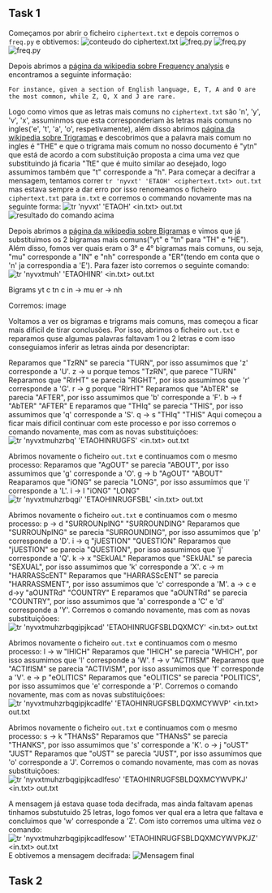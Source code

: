 ## Task 1
Começamos por abrir o ficheiro `ciphertext.txt` e depois corremos o `freq.py` e obtivemos:
![conteudo do ciphertext.txt](https://git.fe.up.pt/fsi/fsi2324/logs/l06g07/-/raw/main/images/encry0.PNG)
![freq.py](https://git.fe.up.pt/fsi/fsi2324/logs/l06g07/-/raw/main/images/encry1.PNG)
![freq.py](https://git.fe.up.pt/fsi/fsi2324/logs/l06g07/-/raw/main/images/encry2.PNG)
![freq.py](https://git.fe.up.pt/fsi/fsi2324/logs/l06g07/-/raw/main/images/encry3.PNG)

Depois abrimos a [página da wikipedia sobre Frequency analysis](https://en.wikipedia.org/wiki/Frequency_analysis) e encontramos a seguinte informação:
```
For instance, given a section of English language, E, T, A and O are the most common, while Z, Q, X and J are rare.
```

Logo como vimos que as letras mais comuns no `ciphertext.txt` são 'n', 'y', 'v', 'x', assuminmos que esta corresponderiam às letras mais comuns no ingles('e', 't', 'a', 'o', respetivamente), além disso abrimos [página da wikipedia sobre Trigramas](https://en.wikipedia.org/wiki/Trigram) e descobrimos que a palavra mais comum no ingles é "THE" e que o trigrama mais comum no nosso documento é "ytn" que está de acordo a com substituição proposta a cima uma vez que substituindo já ficaria "TtE" que é muito similar ao desejado, logo assumimos também que "t" corresponde a "h". Para começar a decifrar a mensagem, tentamos correr `tr 'nyvxt' 'ETAOH' <ciphertext.txt> out.txt` mas estava sempre a dar erro por isso renomeamos o ficheiro `ciphertext.txt` para `in.txt` e  corremos o commando novamente mas na seguinte forma:
![tr 'nyvxt' 'ETAOH' <in.txt> out.txt](https://git.fe.up.pt/fsi/fsi2324/logs/l06g07/-/raw/main/images/encry5.PNG)
![resultado do comando acima](https://git.fe.up.pt/fsi/fsi2324/logs/l06g07/-/raw/main/images/encry6.PNG)


Depois abrimos a [página da wikipedia sobre Bigramas](https://en.wikipedia.org/wiki/Bigram) e vimos que já substituimos os 2 bigramas mais comuns("yt" e "tn" para "TH" e "HE"). Além disso, fomos ver quais eram o 3° e 4° bigramas mais comuns, ou seja, "mu" corresponde a "IN" e "nh" corresponde a "ER"(tendo em conta que o 'n' ja correspondia a 'E'). Para fazer isto corremos o seguinte comando:
![tr 'nyvxtmuh' 'ETAOHINR' <in.txt> out.txt](https://git.fe.up.pt/fsi/fsi2324/logs/l06g07/-/raw/main/images/encry6.PNG)

Bigrams
yt c
tn c
in -> mu
er -> nh

Corremos:
image

Voltamos a ver os bigramas e trigrams mais comuns, mas começou a ficar mais dificil de tirar conclusões. Por isso, abrimos o ficheiro `out.txt` e reparamos quse algumas palavras faltavam 1 ou 2 letras e com isso conseguiamos inferir as letras ainda por desencriptar:

Reparamos que "TzRN" se parecia "TURN", por isso assumimos que 'z' corresponde a 'U'.
z -> u porque temos "TzRN", que parece "TURN"
Reparamos que "RIrHT" se parecia "RIGHT", por isso assumimos que 'r' corresponde a 'G'.
r -> g porque "RIrHT"
Reparamos que "AbTER" se parecia "AFTER", por isso assumimos que 'b' corresponde a 'F'.
b -> f "AbTER" "AFTER"
E reparamos que "THIq" se parecia "THIS", por isso assumimos que 'q' corresponde a 'S'.
q -> s "THIq" "THIS"
Aqui começou a ficar mais dificil continuar com este processo e por isso corremos o comando novamente, mas com as novas substituiçõoes:
![tr 'nyvxtmuhzrbq' 'ETAOHINRUGFS' <in.txt> out.txt](https://git.fe.up.pt/fsi/fsi2324/logs/l06g07/-/raw/main/images/encry7.PNG)

Abrimos novamente o ficheiro `out.txt` e continuamos com o mesmo processo:
Reparamos que "AgOUT" se parecia "ABOUT", por isso assumimos que 'g' corresponde a 'O'.
g -> b "AgOUT" "ABOUT"
Reaparamos que "iONG" se parecia "LONG", por isso assumimos que 'i' corresponde a 'L'.
i -> l "iONG" "LONG"
![tr 'nyvxtmuhzrbqgi' 'ETAOHINRUGFSBL' <in.txt> out.txt](https://git.fe.up.pt/fsi/fsi2324/logs/l06g07/-/raw/main/images/encry8.PNG)

Abrimos novamente o ficheiro `out.txt` e continuamos com o mesmo processo:
p -> d "SURROUNpING" "SURROUNDING"
Reparamos que "SURROUNpING" se parecia "SURROUNDING", por isso assumimos que 'p' corresponde a 'D'.
i -> q "jUESTION" "QUESTION"
Reparamos que "jUESTION" se parecia "QUESTION", por isso assumimos que 'j' corresponde a 'Q'.
k -> x "SEkUAL"
Reparamos que "SEkUAL" se parecia "SEXUAL", por isso assumimos que 'k' corresponde a 'X'.
c -> m "HARRASScENT"
Reparamos que "HARRASScENT" se parecia "HARRASSMENT", por isso assumimos que 'c' corresponde a 'M'.
a -> c e d->y "aOUNTRd" "COUNTRY"
E reparamos que "aOUNTRd" se parecia "COUNTRY", por isso assumimos que 'a' corresponde a 'C' e 'd' corresponde a 'Y'.
Corremos o comando novamente, mas com as novas substituiçõoes:
![tr 'nyvxtmuhzrbqgipjkcad' 'ETAOHINRUGFSBLDQXMCY' <in.txt> out.txt](https://git.fe.up.pt/fsi/fsi2324/logs/l06g07/-/raw/main/images/encry9.PNG)

Abrimos novamente o ficheiro `out.txt` e continuamos com o mesmo processo:
l -> w "lHICH"
Reparamos que "lHICH" se parecia "WHICH", por isso assumimos que 'l' corresponde a 'W'.
f -> v "ACTIfISM"
Reparamos que "ACTIfISM" se parecia "ACTIVISM", por isso assumimos que 'f' corresponde a 'V'.
e -> p "eOLITICS"
Reparamos que "eOLITICS" se parecia "POLITICS", por isso assumimos que 'e' corresponde a 'P'.
Corremos o comando novamente, mas com as novas substituiçõoes:
![tr 'nyvxtmuhzrbqgipjkcadlfe' 'ETAOHINRUGFSBLDQXMCYWVP' <in.txt> out.txt](https://git.fe.up.pt/fsi/fsi2324/logs/l06g07/-/raw/main/images/encry10.PNG)

Abrimos novamente o ficheiro `out.txt` e continuamos com o mesmo processo:
s -> k "THANsS"
Reparamos que "THANsS" se parecia "THANKS", por isso assumimos que 's' corresponde a 'K'.
o -> j "oUST" "JUST"
Reparamos que "oUST" se parecia "JUST", por isso assumimos que 'o' corresponde a 'J'.
Corremos o comando novamente, mas com as novas substituiçõoes:
![tr 'nyvxtmuhzrbqgipjkcadlfeso' 'ETAOHINRUGFSBLDQXMCYWVPKJ' <in.txt> out.txt](https://git.fe.up.pt/fsi/fsi2324/logs/l06g07/-/raw/main/images/encry11.PNG)

A mensagem já estava quase toda decifrada, mas ainda faltavam apenas tinhamos substutuido 25 letras, logo fomos ver qual era a letra que faltava e concluimos que 'w' corresponde a 'Z'.
Com isto corremos uma ultima vez o comando:
![tr 'nyvxtmuhzrbqgipjkcadlfesow' 'ETAOHINRUGFSBLDQXMCYWVPKJZ' <in.txt> out.txt](https://git.fe.up.pt/fsi/fsi2324/logs/l06g07/-/raw/main/images/encry12.PNG)
E obtivemos a mensagem decifrada:
![Mensagem final](https://git.fe.up.pt/fsi/fsi2324/logs/l06g07/-/raw/main/images/encry13.PNG)


## Task 2




